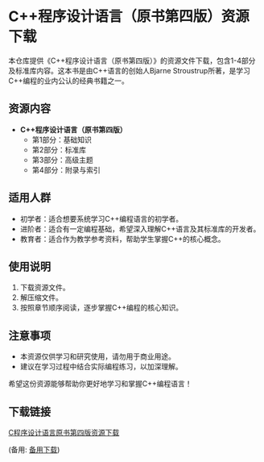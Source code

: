 # C++程序设计语言（原书第四版）资源下载

本仓库提供《C++程序设计语言（原书第四版）》的资源文件下载，包含1-4部分及标准库内容。这本书是由C++语言的创始人Bjarne Stroustrup所著，是学习C++编程的业内公认的经典书籍之一。

## 资源内容
- **C++程序设计语言（原书第四版）**
  - 第1部分：基础知识
  - 第2部分：标准库
  - 第3部分：高级主题
  - 第4部分：附录与索引

## 适用人群
- 初学者：适合想要系统学习C++编程语言的初学者。
- 进阶者：适合有一定编程基础，希望深入理解C++语言及其标准库的开发者。
- 教育者：适合作为教学参考资料，帮助学生掌握C++的核心概念。

## 使用说明
1. 下载资源文件。
2. 解压缩文件。
3. 按照章节顺序阅读，逐步掌握C++编程的核心知识。

## 注意事项
- 本资源仅供学习和研究使用，请勿用于商业用途。
- 建议在学习过程中结合实际编程练习，以加深理解。

希望这份资源能够帮助你更好地学习和掌握C++编程语言！

## 下载链接
[C程序设计语言原书第四版资源下载](https://pan.quark.cn/s/9e4ab1a02597) 

(备用: [备用下载](https://pan.baidu.com/s/1YKW7VIVeGi8CQrXQtequOA?pwd=1234))
